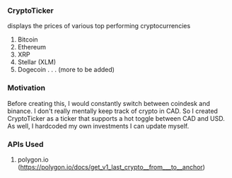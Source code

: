 ### CryptoTicker

displays the prices of various top performing cryptocurrencies

1. Bitcoin
2. Ethereum
3. XRP
4. Stellar (XLM)
5. Dogecoin
   .
   .
   .
   (more to be added)

### Motivation

Before creating this, I would constantly switch between coindesk and binance. I don't really mentally keep track of crypto in CAD.
So I created CryptoTicker as a ticker that supports a hot toggle between CAD and USD. As well, I hardcoded my own investments I can update myself.

### APIs Used

1. polygon.io (https://polygon.io/docs/get_v1_last_crypto__from___to__anchor)
